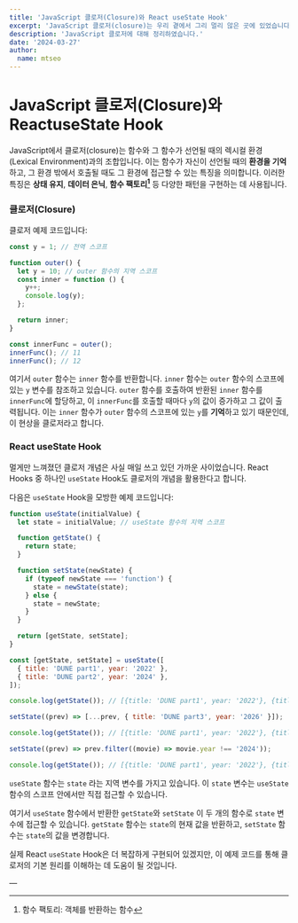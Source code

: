 ```yaml
---
title: 'JavaScript 클로저(Closure)와 React useState Hook'
excerpt: 'JavaScript 클로저(closure)는 우리 곁에서 그리 멀리 않은 곳에 있었습니다..'
description: 'JavaScript 클로저에 대해 정리하였습니다.'
date: '2024-03-27'
author:
  name: mtseo
---
```


# JavaScript 클로저(Closure)와 ReactuseState Hook

JavaScript에서 클로저(closure)는 함수와 그 함수가 선언될 때의 렉시컬 환경(Lexical Environment)과의 조합입니다. 이는 함수가 자신이 선언될 때의 **환경을 기억**하고, 그 환경 밖에서 호출될 때도 그 환경에 접근할 수 있는 특징을 의미합니다. 이러한 특징은 **상태 유지**, **데이터 은닉**, **함수 팩토리[^1]** 등 다양한 패턴을 구현하는 데 사용됩니다.

### 클로저(Closure)

클로저 예제 코드입니다:

```js
const y = 1; // 전역 스코프

function outer() {
  let y = 10; // outer 함수의 지역 스코프
  const inner = function () {
    y++;
    console.log(y);
  };

  return inner;
}

const innerFunc = outer();
innerFunc(); // 11
innerFunc(); // 12
```

여기서 `outer` 함수는 `inner` 함수를 반환합니다. `inner` 함수는 `outer` 함수의 스코프에 있는 `y` 변수를 참조하고 있습니다. `outer` 함수를 호출하여 반환된 `inner` 함수를 `innerFunc`에 할당하고, 이 `innerFunc`를 호출할 때마다 `y`의 값이 증가하고 그 값이 출력됩니다. 이는 `inner` 함수가 `outer` 함수의 스코프에 있는 `y`를 **기억**하고 있기 때문인데, 이 현상을 클로저라고 합니다.

### React useState Hook

멀게만 느껴졌던 클로저 개념은 사실 매일 쓰고 있던 가까운 사이었습니다.
React Hooks 중 하나인 `useState` Hook도 클로저의 개념을 활용한다고 합니다.

다음은 `useState` Hook을 모방한 예제 코드입니다:

```jsx
function useState(initialValue) {
  let state = initialValue; // useState 함수의 지역 스코프

  function getState() {
    return state;
  }

  function setState(newState) {
    if (typeof newState === 'function') {
      state = newState(state);
    } else {
      state = newState;
    }
  }

  return [getState, setState];
}

const [getState, setState] = useState([
  { title: 'DUNE part1', year: '2022' },
  { title: 'DUNE part2', year: '2024' },
]);

console.log(getState()); // [{title: 'DUNE part1', year: '2022'}, {title: 'DUNE part2', year: '2024'}]

setState((prev) => [...prev, { title: 'DUNE part3', year: '2026' }]);

console.log(getState()); // [{title: 'DUNE part1', year: '2022'}, {title: 'DUNE part2', year: '2024'}, {title: 'DUNE part3', year: '2026'}]

setState((prev) => prev.filter((movie) => movie.year !== '2024'));

console.log(getState()); // [{title: 'DUNE part1', year: '2022'}, {title: 'DUNE part3', year: '2026'}]
```

`useState` 함수는 `state` 라는 지역 변수를 가지고 있습니다. 이 `state` 변수는 `useState` 함수의 스코프 안에서만 직접 접근할 수 있습니다.

여기서 `useState` 함수에서 반환한 `getState`와 `setState` 이 두 개의 함수로 `state` 변수에 접근할 수 있습니다.
`getState` 함수는 `state`의 현재 값을 반환하고, `setState` 함수는 `state`의 값을 변경합니다.

실제 React `useState` Hook은 더 복잡하게 구현되어 있겠지만, 이 예제 코드를 통해 클로저의 기본 원리를 이해하는 데 도움이 될 것입니다.

—

[^1]: 함수 팩토리: 객체를 반환하는 함수
